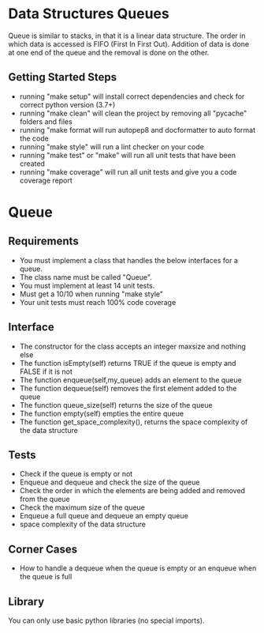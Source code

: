 # Data Structures Queues

Queue is similar to stacks, in that it is a linear data structure. The order in which data is accessed is FIFO (First In First Out). Addition of data is done at one end of the queue and the removal is done on the other.

## Getting Started Steps

- running "make setup" will install correct dependencies and check for correct python version (3.7+)
- running "make clean" will clean the project by removing all "pycache" folders and files
- running "make format will run autopep8 and docformatter to auto format the code
- running "make style" will run a lint checker on your code
- running "make test" or "make" will run all unit tests that have been created
- running "make coverage" will run all unit tests and give you a code coverage report

# Queue

## Requirements

- You must implement a class that handles the below interfaces for a queue.
- The class name must be called "Queue".
- You must implement at least 14 unit tests.
- Must get a 10/10 when running "make style"
- Your unit tests must reach 100% code coverage

## Interface

- The constructor for the class accepts an integer maxsize and nothing else
- The function isEmpty(self) returns TRUE if the queue is empty and FALSE if it is not
- The function enqueue(self,my_queue) adds an element to the queue
- The function dequeue(self) removes the first element added to the queue
- The function queue_size(self) returns the size of the queue
- The function empty(self) empties the entire queue
- The function get_space_complexity(), returns the space complexity of the data structure

## Tests

- Check if the queue is empty or not
- Enqueue and dequeue and check the size of the queue
- Check the order in which the elements are being added and removed from the queue
- Check the maximum size of the queue
- Enqueue a full queue and dequeue an empty queue
- space complexity of the data structure

## Corner Cases

- How to handle a dequeue when the queue is empty or an enqueue when the queue is full

## Library

You can only use basic python libraries (no special imports).
